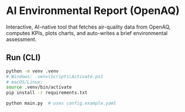 # AI Environmental Report (OpenAQ)

Interactive, AI-native tool that fetches air-quality data from OpenAQ, computes KPIs, plots charts, and auto-writes a brief environmental assessment.

## Run (CLI)
```bash
python -m venv .venv
# Windows: .venv\Scripts\Activate.ps1
# macOS/Linux:
source .venv/bin/activate
pip install -r requirements.txt

python main.py  # uses config.example.yaml
